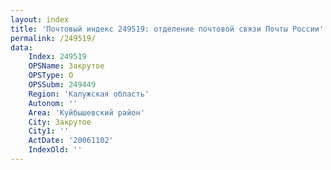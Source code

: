 ```yaml
---
layout: index
title: 'Почтовый индекс 249519: отделение почтовой связи Почты России'
permalink: /249519/
data:
    Index: 249519
    OPSName: Закрутое
    OPSType: О
    OPSSubm: 249449
    Region: 'Калужская область'
    Autonom: ''
    Area: 'Куйбышевский район'
    City: Закрутое
    City1: ''
    ActDate: '20061102'
    IndexOld: ''
---
```

